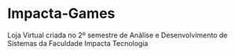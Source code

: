 # Impacta-Games
Loja Virtual criada no 2º semestre de Análise e Desenvolvimento de Sistemas da Faculdade Impacta Tecnologia
